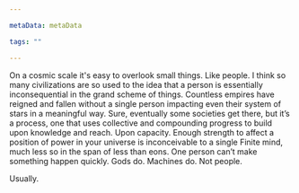 ```yaml
---

metaData: metaData

tags: ""

---
```


On a cosmic scale it's easy to overlook small things. Like people. I think so many civilizations are so used to the idea that a person is essentially inconsequential in the grand scheme of things. Countless empires have reigned and fallen without a single person impacting even their system of stars in a meaningful way. Sure, eventually some societies get there, but it’s a process, one that uses collective and compounding progress to build upon knowledge and reach. Upon capacity. Enough strength to affect a position of power in your universe is inconceivable to a single Finite mind, much less so in the span of less than eons. One person can’t make something happen quickly. Gods do. Machines do. Not people. 

Usually.